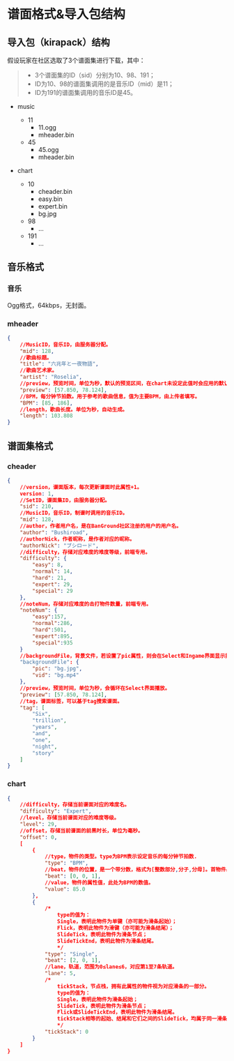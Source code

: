 # 谱面格式&导入包结构

## 导入包（kirapack）结构

假设玩家在社区选取了3个谱面集进行下载，其中：

> * 3个谱面集的ID（sid）分别为10、98、191；
> * ID为10、98的谱面集调用的是音乐ID（mid）是11；
> * ID为191的谱面集调用的音乐ID是45。

- music
  - 11 <!--mid命名的文件夹-->
    - 11.ogg <!--mid命名的音乐文件-->
    - mheader.bin <!--音乐对应的header，存储音乐信息、默认预览时间-->
  - 45
    - 45.ogg
    - mheader.bin

- chart
  - 10 <!--sid命名的文件夹-->
    - cheader.bin <!--谱面集对应的header，存储调用的mid、作者、tag等-->
    - easy.bin <!--谱面文件，叫什么无所谓-->
    - expert.bin
    - bg.jpg <!--背景文件，叫什么无所谓-->
  - 98
    - ...
  - 191
    - ...

## 音乐格式

### 音乐

Ogg格式，64kbps，无封面。

### mheader

```json
{
    //MusicID，音乐ID，由服务器分配。
    "mid": 128,
    //歌曲标题。
    "title": "六兆年と一夜物語",
    //歌曲艺术家。
    "artist": "Roselia",
    //preview，预览时间，单位为秒，默认的预览区间，在chart未设定此值时会应用的默认值。
    "preview": [57.850, 78.124],
    //BPM，每分钟节拍数。用于参考的歌曲信息，值为主要BPM，由上传者填写。
    "BPM": [85, 186],
    //length，歌曲长度。单位为秒，自动生成。
    "length": 103.808
}
```

## 谱面集格式

### cheader

```json
{
    //version，谱面版本，每次更新谱面时此属性+1。
    version: 1,
    //SetID，谱面集ID，由服务器分配。
    "sid": 210,
    //MusicID，音乐ID，制谱时调用的音乐ID。
    "mid": 128,
    //author，作者用户名，是在BanGround社区注册的用户的用户名。
    "author": "Bushiroad",
    //authorNick，作者昵称，是作者对应的昵称。
    "authorNick": "ブシロード",
    //difficulty，存储对应难度的难度等级，前端专用。
    "difficulty": {
        "easy": 8,
        "normal": 14,
        "hard": 21,
        "expert": 29,
        "special": 29
    },
    //noteNum，存储对应难度的击打物件数量，前端专用。
    "noteNum": {
        "easy":157,
        "normal":286,
        "hard":501,
        "expert":895,
        "special":935
    }
    //backgroundFile，背景文件，若设置了pic属性，则会在Select和Ingame界面显示指定的图片为背景；若设置了vid属性，则Ingame默认显示指定的视频为背景
    "backgroundFile": {
        "pic": "bg.jpg",
        "vid": "bg.mp4"
    },
    //preview，预览时间，单位为秒，会循环在Select界面播放。
    "preview": [57.850, 78.124],
    //tag，谱面标签，可以基于tag搜索谱面。
    "tag": [
        "Six",
        "trillion",
        "years",
        "and",
        "one",
        "night",
        "story"
    ]
}
```

### chart

```json
{
    //difficulty，存储当前谱面对应的难度名。
    "difficulty": "Expert",
    //level，存储当前谱面对应的难度等级。
    "level": 29,
    //offset，存储当前谱面的前黑时长，单位为毫秒。
    "offset": 0,
    [
        {
            //type，物件的类型。type为BPM表示设定音乐的每分钟节拍数.
            "type": "BPM",
            //beat，物件的位置，是一个带分数，格式为[整数部分,分子,分母]。首物件必为[0,0,1]。
            "beat": [0, 0, 1],
            //value，物件的属性值，此处为BPM的数值。
            "value": 85.0
        },
        {
            /*
        		type的值为：
	    	    Single，表明此物件为单键（亦可能为滑条起始）；
        		Flick，表明此物件为滑键（亦可能为滑条结尾）；
	        	SlideTick，表明此物件为滑条节点；
        		SlideTickEnd，表明此物件为滑条结尾。
	        	*/
            "type": "Single",
            "beat": [2, 0, 1],
            //lane，轨道，范围为0≤lane≤6，对应第1至7条轨道。
            "lane": 5,
            /*
        		tickStack，节点栈，拥有此属性的物件视为对应滑条的一部分。
	        	type的值为：
	        	Single，表明此物件为滑条起始；
	        	SlideTick，表明此物件为滑条节点；
	        	Flick或SlideTickEnd，表明此物件为滑条结尾。
	        	tickStack相等的起始、结尾和它们之间的SlideTick，均属于同一滑条。
	        	*/
            "tickStack": 0
        }
    ]
}
```

<vssue title="Vssue Demo" />
